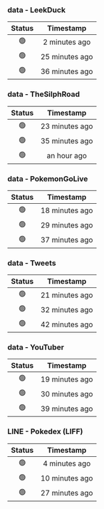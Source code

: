 ### data - LeekDuck
| Status | Timestamp |
|:------:|:---------:|
| 🟢 | 2 minutes ago |
| 🟢 | 25 minutes ago |
| 🟢 | 36 minutes ago |

### data - TheSilphRoad
| Status | Timestamp |
|:------:|:---------:|
| 🟢 | 23 minutes ago |
| 🟢 | 35 minutes ago |
| 🟢 | an hour ago |

### data - PokemonGoLive
| Status | Timestamp |
|:------:|:---------:|
| 🟢 | 18 minutes ago |
| 🟢 | 29 minutes ago |
| 🟢 | 37 minutes ago |

### data - Tweets
| Status | Timestamp |
|:------:|:---------:|
| 🟢 | 21 minutes ago |
| 🟢 | 32 minutes ago |
| 🟢 | 42 minutes ago |

### data - YouTuber
| Status | Timestamp |
|:------:|:---------:|
| 🟢 | 19 minutes ago |
| 🟢 | 30 minutes ago |
| 🟢 | 39 minutes ago |

### LINE - Pokedex (LIFF)
| Status | Timestamp |
|:------:|:---------:|
| 🟢 | 4 minutes ago |
| 🟢 | 10 minutes ago |
| 🟢 | 27 minutes ago |

